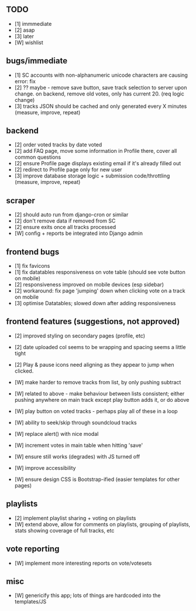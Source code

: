 ## TODO

  * [1] immmediate
  * [2] asap
  * [3] later
  * [W] wishlist

## bugs/immediate
 
  * [1] SC accounts with non-alphanumeric unicode characters are causing error: fix
  * [2] ?? maybe - remove save button, save track selection to server upon change.   on backend, remove old votes, only has current 20. (req logic change)
  * [3] tracks JSON should be cached and only generated every X minutes (measure, improve, repeat)


## backend

  * [2] order voted tracks by date voted
  * [2] add FAQ page, move some information in Profile there, cover all common questions
  * [2] ensure Profile page displays existing email if it's already filled out
  * [2] redirect to Profile page only for new user
  * [3] improve database storage logic + submission code/throttling (measure, improve, repeat)

    
## scraper

  * [2] should auto run from django-cron or similar
  * [2] don't remove data if removed from SC
  * [2] ensure exits once all tracks processed
  * [W] config + reports be integrated into Django admin 
   
   
## frontend bugs

  * [1] fix favicons
  * [1] fix datatables responsiveness on vote table (should see vote button on mobile)
  * [2] responsiveness improved on mobile devices (esp sidebar)
  * [2] workaround: fix page 'jumping' down when clicking vote on a track on mobile
  * [3] optimise Datatables; slowed down after adding responsiveness



## frontend features (suggestions, not approved)
  
  * [2] improved styling on secondary pages (profile, etc)
  * [2] date uploaded col seems to be wrapping and spacing seems a little tight
  * [2] Play & pause icons need aligning as they appear to jump when clicked. 
  
  * [W] make harder to remove tracks from list, by only pushing subtract
  * [W] related to above - make behaviour between lists consistent; either pushing anywhere on main track except play button adds it, or do above
  * [W] play button on voted tracks - perhaps play all of these in a loop
  
  * [W] ability to seek/skip through soundcloud tracks   
  * [W] replace alert() with nice modal
  * [W] increment votes in main table when hitting 'save'
  * [W] ensure still works (degrades) with JS turned off
  * [W] improve accessibility
  * [W] ensure design CSS is Bootstrap-ified (easier templates for other pages)


## playlists

  * [2] implement playlist sharing + voting on playlists
  * [W] extend above, allow for comments on playlists, grouping of playlists, stats showing coverage of full tracks, etc

  
## vote reporting
  
  * [W] implement more interesting reports on vote/votesets
  
  
## misc
  
  * [W] genericify this app; lots of things are hardcoded into the templates/JS
  

  
  